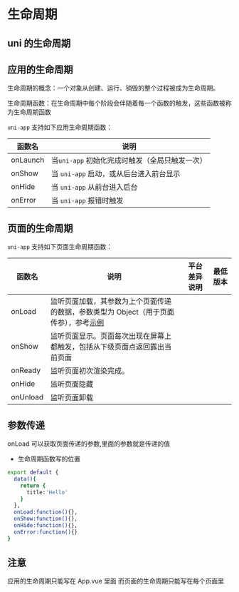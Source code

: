# 生命周期

## uni 的生命周期

## 应用的生命周期

生命周期的概念：一个对象从创建、运行、销毁的整个过程被成为生命周期。

生命周期函数：在生命周期中每个阶段会伴随着每一个函数的触发，这些函数被称为生命周期函数

`uni-app` 支持如下应用生命周期函数：

| 函数名   | 说明                                           |
| -------- | ---------------------------------------------- |
| onLaunch | 当`uni-app` 初始化完成时触发（全局只触发一次） |
| onShow   | 当 `uni-app` 启动，或从后台进入前台显示        |
| onHide   | 当 `uni-app` 从前台进入后台                    |
| onError  | 当 `uni-app` 报错时触发                        |

## 页面的生命周期

`uni-app` 支持如下页面生命周期函数：

| 函数名   | 说明                                                                                                                                       | 平台差异说明 | 最低版本 |
| -------- | ------------------------------------------------------------------------------------------------------------------------------------------ | ------------ | -------- |
| onLoad   | 监听页面加载，其参数为上个页面传递的数据，参数类型为 Object（用于页面传参），参考[示例](https://uniapp.dcloud.io/api/router?id=navigateto) |              |          |
| onShow   | 监听页面显示。页面每次出现在屏幕上都触发，包括从下级页面点返回露出当前页面                                                                 |              |          |
| onReady  | 监听页面初次渲染完成。                                                                                                                     |              |          |
| onHide   | 监听页面隐藏                                                                                                                               |              |          |
| onUnload | 监听页面卸载                                                                                                                               |              |          |

## 参数传递

onLoad 可以获取页面传递的参数,里面的参数就是传递的值

- 生命周期函数写的位置

```bash
export default {
  data(){
    return {
      title:'Hello'
    }
  },
  onLoad:function(){},
  onShow:function(){},
  onHide:function(){},
  onError:function(){}
}
```

## 注意

应用的生命周期只能写在 App.vue 里面
而页面的生命周期只能写在每个页面里
